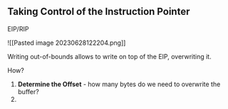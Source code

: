 ## Taking Control of the Instruction Pointer
EIP/RIP

![[Pasted image 20230628122204.png]]

Writing out-of-bounds allows to write on top of the EIP, overwriting it.

How?
1. **Determine the Offset** - how many bytes do we need to overwrite the buffer?
2. 